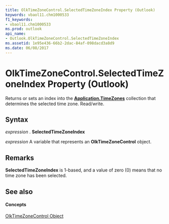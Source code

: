 ```yaml
---
title: OlkTimeZoneControl.SelectedTimeZoneIndex Property (Outlook)
keywords: vbaol11.chm1000533
f1_keywords:
- vbaol11.chm1000533
ms.prod: outlook
api_name:
- Outlook.OlkTimeZoneControl.SelectedTimeZoneIndex
ms.assetid: 1e95e436-66b2-2dac-84af-098dacd3a8d9
ms.date: 06/08/2017
---
```



# OlkTimeZoneControl.SelectedTimeZoneIndex Property (Outlook)

Returns or sets an index into the **[Application.TimeZones](application-timezones-property-outlook.md)** collection that determines the selected time zone. Read/write.


## Syntax

 _expression_ . **SelectedTimeZoneIndex**

 _expression_ A variable that represents an **OlkTimeZoneControl** object.


## Remarks

 **SelectedTimeZoneIndex** is 1-based, and a value of zero (0) means that no time zone has been selected.


## See also


#### Concepts


[OlkTimeZoneControl Object](olktimezonecontrol-object-outlook.md)

